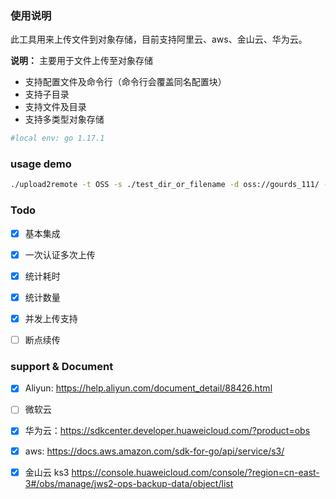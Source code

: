 


### 使用说明

此工具用来上传文件到对象存储，目前支持阿里云、aws、金山云、华为云。

**说明：** 主要用于文件上传至对象存储
- 支持配置文件及命令行（命令行会覆盖同名配置块）
- 支持子目录
- 支持文件及目录
- 支持多类型对象存储

```bash
#local env: go 1.17.1
```

### usage demo 

```bash
./upload2remote -t OSS -s ./test_dir_or_filename -d oss://gourds_111/ --AccessKeyID xxx --AccessKeySecret xxx --Region xxx --Endpoint ks3-cn-beijing.ksyun.co
```

### Todo

- [x] 基本集成
- [x] 一次认证多次上传
- [x] 统计耗时
- [x] 统计数量
- [x] 并发上传支持
- [ ] 断点续传


### support & Document

- [x] Aliyun: https://help.aliyun.com/document_detail/88426.html
- [ ] 微软云
- [x] 华为云：https://sdkcenter.developer.huaweicloud.com/?product=obs
- [x] aws: https://docs.aws.amazon.com/sdk-for-go/api/service/s3/
- [x] 金山云 ks3 https://console.huaweicloud.com/console/?region=cn-east-3#/obs/manage/jws2-ops-backup-data/object/list




```
